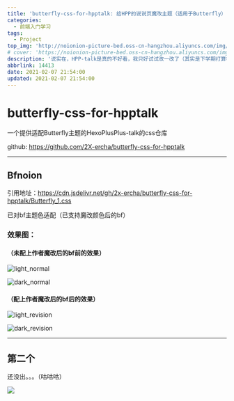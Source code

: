 ```yaml
---
title: 'butterfly-css-for-hpptalk: 给HPP的说说页魔改主题（适用于Butterfly）'
categories:
  - 前端入门学习
tags:
  - Project
top_img: 'http://noionion-picture-bed.oss-cn-hangzhou.aliyuncs.com/img/hpptop.png'
# cover: 'https://noionion-picture-bed.oss-cn-hangzhou.aliyuncs.com/img/hppcover.png'
description: '说实在，HPP-talk是真的不好看，我只好试试改一改了（其实是下学期打算学点css）'
abbrlink: 14413
date: 2021-02-07 21:54:00
updated: 2021-02-07 21:54:00
---
```

# butterfly-css-for-hpptalk

一个提供适配Butterfly主题的HexoPlusPlus-talk的css仓库

github: https://github.com/2X-ercha/butterfly-css-for-hpptalk

--------

## Bfnoion

引用地址：https://cdn.jsdelivr.net/gh/2x-ercha/butterfly-css-for-hpptalk/Butterfly_1.css

已对bf主题色适配（已支持魔改颜色后的bf）

### 效果图：

#### （未配上作者魔改后的bf前的效果）

![light_normal](https://cdn.jsdelivr.net/gh/2X-ercha/picture-bed@master/1612706582000.png)

![dark_normal](https://cdn.jsdelivr.net/gh/2X-ercha/picture-bed@master/1612706593000.png)

#### （配上作者魔改后的bf后的效果）

![light_revision](https://cdn.jsdelivr.net/gh/2X-ercha/picture-bed@master/1612707007000.png)

![dark_revision](https://cdn.jsdelivr.net/gh/2X-ercha/picture-bed@master/1612707030000.png)

--------

## 第二个

还没出。。。（咕咕咕）

![](https://cdn.jsdelivr.net/gh/2x-ercha/twikoo-magic/image/baitian/file_6574840.webp)